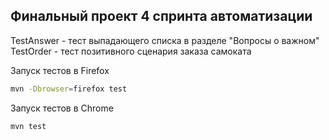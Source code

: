 ## Финальный проект 4 спринта автоматизации 

TestAnswer - тест выпадающего списка в разделе "Вопросы о важном"
TestOrder - тест позитивного сценария заказа самоката

Запуск тестов в Firefox
```bash
mvn -Dbrowser=firefox test
```

Запуск тестов в Chrome

```bash
mvn test
```

